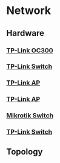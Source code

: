 # Network

## Hardware

### [TP-Link OC300](oc300.md)

### [TP-Link Switch](sg3210xhpm2.md)

### [TP-Link AP](eap620hd.md)

### [TP-Link AP](eap660hd.md)

### [Mikrotik Switch](ccrs312.md)

### [TP-Link Switch](sg3428xmp.md)

## Topology
